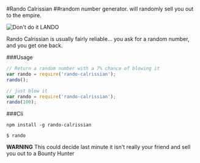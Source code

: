 #Rando Calrissian
##random number generator. will randomly sell you out to the empire.

![Don't do it LANDO](https://i.imgur.com/rOjbHKU.gif)

Rando Calrissian is usually fairly reliable... you ask for a random number, and you get one back.

###Usage

```javascript
// Return a random number with a 7% chance of blowing it
var rando = require('rando-calrissian');
rando();
````

```javascript
// just blow it
var rando = require('rando-calrissian');
rando(100);
````

###Cli

```npm install -g rando-calrissian```

```$ rando```

**WARNING** This could decide last minute it isn't really your friend and sell you out to a Bounty Hunter
